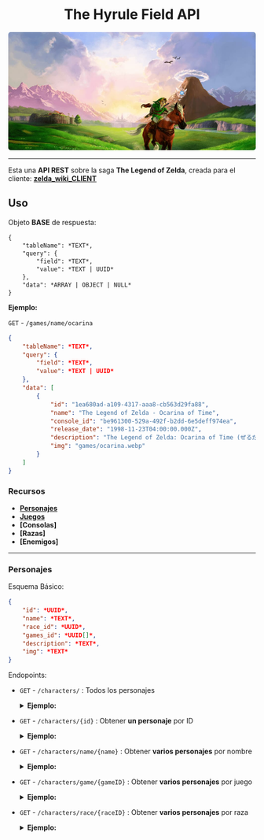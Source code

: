 <h1 align="center">The Hyrule Field API</h1>

<img src="./docs/main.jpg" height="240" width="100%" style="object-fit: cover; border-radius: 5px;">

---

Esta una **API REST** sobre la saga **The Legend of Zelda**, creada para el cliente: **[zelda_wiki_CLIENT](https://github.com/nox456/zelda_wiki_CLIENT)** 

## Uso
Objeto **BASE** de respuesta:

```
{
    "tableName": *TEXT*,
    "query": {
        "field": *TEXT*,
        "value": *TEXT | UUID*
    },
    "data": *ARRAY | OBJECT | NULL*
}
```

**Ejemplo:**

`GET` - `/games/name/ocarina`

```json
{
    "tableName": *TEXT*,
    "query": {
        "field": *TEXT*,
        "value": *TEXT | UUID*
    },
    "data": [
        {
            "id": "1ea680ad-a109-4317-aaa8-cb563d29fa88",
            "name": "The Legend of Zelda - Ocarina of Time",
            "console_id": "be961300-529a-492f-b2dd-6e5deff974ea",
            "release_date": "1998-11-23T04:00:00.000Z",
            "description": "The Legend of Zelda: Ocarina of Time (ぜるだ の でんせつ とき の おかりな, Zeruda no Densetsu Toki no Okarina) es la...",
            "img": "games/ocarina.webp"
        }
    ]
}
```


### Recursos

- **[Personajes](#personajes)**
- **[Juegos](#juegos)**
- **[Consolas]**
- **[Razas]**
- **[Enemigos]**

---

### Personajes

Esquema Básico:
```json
{
    "id": *UUID*,
    "name": *TEXT*,
    "race_id": *UUID*,
    "games_id": *UUID[]*,
    "description": *TEXT*,
    "img": *TEXT*
}
```

Endopoints:

- `GET` - `/characters/` : Todos los personajes

    <details>
    <summary><strong>Ejemplo:</strong></summary>

    ```json
    [
        {
            "id": "e7e41475-9575-49eb-bd0b-a685c7fc1bef",
            "name": "Gran Hada del Poder",
            "race_id": "673ef7c5-2d5d-46a7-a4ec-6696d2021590",
            "games_id": [
                "1ea680ad-a109-4317-aaa8-cb563d29fa88",
                "27d7e693-27ad-4bc3-88f6-ed9a29e9ff84"
            ],
            "description": "La Gran Hada del Poder (Great Fairy of Power en inglés) es un personaje recurrente ...",
            "img": "characters/gran_hada_del_poder.webp"
        },
        {
            "id": "51a2e739-7a21-40c4-be01-8b0903bbc12b",
            "name": "Link",
            "race_id": "de305a29-5e5b-40b1-bbca-59479b9b6f74",
            "games_id": [
                "54c0e405-69dc-4a19-b731-df697bbfad0f",
                "1976757b-405b-4d29-b592-086cb6857ea6",
                ...
            ],
            "description": "Link (リンク, Rinku) es el nombre del protagonista de The Legend of Zelda. Es el Héroe Elegido por...",
            "img": "characters/link.webp"
        }
    ]
    ```
</details>

- `GET` - `/characters/{id}` : Obtener **un personaje** por ID

    <details>
    <summary><strong>Ejemplo:</strong></summary>

    `/characters/51a2e739-7a21-40c4-be01-8b0903bbc12b`

    ```json
    {
        "id": "51a2e739-7a21-40c4-be01-8b0903bbc12b",
        "name": "Link",
        "race_id": "de305a29-5e5b-40b1-bbca-59479b9b6f74",
        "games_id": [
            "54c0e405-69dc-4a19-b731-df697bbfad0f",
            "1976757b-405b-4d29-b592-086cb6857ea6",
            ...
        ],
        "description": "Link (リンク, Rinku) es el nombre del protagonista de The Legend of Zelda. Es el ...",
            "img": "characters/link.webp" 
    }
    ```
        
</details>


- `GET` - `/characters/name/{name}` : Obtener **varios personajes** por nombre

    <details>
        <summary><strong>Ejemplo:</strong></summary>

    `/characters/name/gano`

    ```json
    [
        {
            "id": "abc85f0d-5150-4fdf-b780-d4f5c88d6012",
            "name": "Ganon",
            "race_id": "7d1bcc39-3511-4e57-aac7-25d3776ed647",
            "games_id": [
                "54c0e405-69dc-4a19-b731-df697bbfad0f",
                "1976757b-405b-4d29-b592-086cb6857ea6",
                ...
            ],
            "description": "Ganon (ガノン, Ganon), es la forma alternativa de Ganondorf. Conocido como el ...",
            "img": "characters/ganon.webp"
        },
        {
            "id": "b1895c1e-6aab-474d-969f-31940b9af9d7",
            "name": "Ganondorf",
            "race_id": "24738b5a-5f15-4d23-9ed4-911547b65e7e",
            "games_id": [
                "1ea680ad-a109-4317-aaa8-cb563d29fa88",
                "30920bf4-0dd8-4829-a0e7-53c0eda0045b",
                ...
            ],
            "description": "Ganondorf (ガノンドロフ, Ganondorofu) también conocido como el Rey Demonio o Señor de la Oscuridad, ...",
            "img": "characters/ganondorf.webp"
        }
    ]
    ```
</details>

- `GET` - `/characters/game/{gameID}` : Obtener **varios personajes** por juego

    <details>
        <summary><strong>Ejemplo:</strong></summary>

    `/characters/game/54c0e405-69dc-4a19-b731-df697bbfad0f`
    
    ```json
    [
        {
            "id": "51a2e739-7a21-40c4-be01-8b0903bbc12b",
            "name": "Link",
            "race_id": "de305a29-5e5b-40b1-bbca-59479b9b6f74",
            "games_id": [
                "54c0e405-69dc-4a19-b731-df697bbfad0f",
                "1976757b-405b-4d29-b592-086cb6857ea6",
                ...
            ],
            "description": "Link (リンク, Rinku) es el nombre del protagonista de The Legend of Zelda...",
            "img": "characters/link.webp"
        },
        {
            "id": "10680ab0-de12-464e-91cd-ccaf6c0cdcad",
            "name": "Zelda",
            "race_id": "de305a29-5e5b-40b1-bbca-59479b9b6f74",
            "games_id": [
                "54c0e405-69dc-4a19-b731-df697bbfad0f",
                "1976757b-405b-4d29-b592-086cb6857ea6",
                ...
            ],
            "description": "La Princesa Zelda (ゼルダ姫, Zeruda-hime) es un personaje...",
            "img": "characters/zelda.webp"
        }
    ]
    ```

</details>

- `GET` - `/characters/race/{raceID}` : Obtener **varios personajes** por raza

    <details>
        <summary><strong>Ejemplo:</strong></summary>

    `/characters/race/de305a29-5e5b-40b1-bbca-59479b9b6f74`

    ```json
    [
        {
            "id": "51a2e739-7a21-40c4-be01-8b0903bbc12b",
            "name": "Link",
            "race_id": "de305a29-5e5b-40b1-bbca-59479b9b6f74",
            "games_id": [
                "54c0e405-69dc-4a19-b731-df697bbfad0f",
                "1976757b-405b-4d29-b592-086cb6857ea6",
                ...
            ],
            "description": "Link (リンク, Rinku) es el nombre del protagonista de The Legend of Zelda...",
            "img": "characters/link.webp"
        },
        {
            "id": "10680ab0-de12-464e-91cd-ccaf6c0cdcad",
            "name": "Zelda",
            "race_id": "de305a29-5e5b-40b1-bbca-59479b9b6f74",
            "games_id": [
                "54c0e405-69dc-4a19-b731-df697bbfad0f",
                "1976757b-405b-4d29-b592-086cb6857ea6",
                ...
            ],
            "description": "La Princesa Zelda (ゼルダ姫, Zeruda-hime) es un personaje...",
            "img": "characters/zelda.webp"
        }
    ]
    ```
</details>
